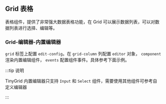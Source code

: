 <div class="demo-header">
<p class="overviewicon">
  <span class="wapi-list-form"/>
</p>

## Grid 表格

<nova-uxlink widget-name="Grid"></nova-uxlink>

表格组件，提供了非常强大数据表格功能，在 Grid 可以展示数据列表，可以对数据列表进行选择、编辑等。
</div>

### Grid-编辑器-内置编辑器

`grid` 标签上配置 `edit-config`。在 `grid-column` 列配置 `editor` 对象， `component` 渲染内置编辑组件， `events` 配置组件事件。具体参考下面示例。

:::tip 说明

TinyGrid 内置编辑器只支持 `Input` 和 `Select` 组件，需要使用其他组件可参考自定义编辑器

:::

<nova-demo-view link="grid/grid_Example/gridEdit/inner-editor"></nova-demo-view>

<br>
